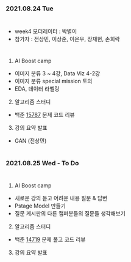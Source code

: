 ### 2021.08.24 Tue  

#
- week4 모더레이터 : 박별이
- 참가자 : 전상민, 이상준, 이은우, 장재현, 손희락
#
1. AI Boost camp
- 이미지 분류 3 ~ 4강, Data Viz 4-2강
- 이미지 분류 special mission 토의
- EDA, 데이터 라벨링
  
2. 알고리즘 스터디
- 백준 [15787](https://www.acmicpc.net/problem/15787) 문제 코드 리뷰

  
3. 강의 요약 발표
- GAN (전상민)

  
#
### 2021.08.25 Wed - To Do 
#
1. AI Boost camp
- 새로운 강의 듣고 어려운 내용 질문 & 답변
- Pstage Model 만들기
- 질문 게시판의 다른 캠퍼분들의 질문들 생각해보기
  
2. 알고리즘 스터디
- 백준 [14719](https://www.acmicpc.net/problem/14719) 문제 풀고 코드 리뷰

3. 강의 요약 발표
